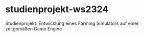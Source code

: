 # studienprojekt-ws2324
Studienprojekt: Entwicklung eines Farming Simulators auf einer zeitgemäßen Game Engine
 
